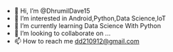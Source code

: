 - 👋 Hi, I’m @DhrumilDave15
- 👀 I’m interested in Android,Python,Data Science,IoT
- 🌱 I’m currently learning Data Science With Python
- 💞️ I’m looking to collaborate on ...
- 📫 How to reach me dd210912@gmail.com

<!---
DhrumilDave15/DhrumilDave15 is a ✨ special ✨ repository because its `README.md` (this file) appears on your GitHub profile.
You can click the Preview link to take a look at your changes.
--->

